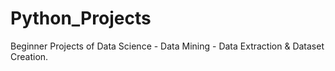 # Python_Projects
Beginner Projects of Data Science - Data Mining - Data Extraction & Dataset Creation.
